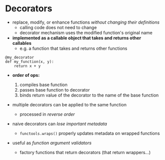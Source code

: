 Decorators
==========

- replace, modify, or enhance functions _without changing their definitions_
  - calling code does not need to change
  - decorator mechanism uses the modified function's original name
- **implemented as a callable object that takes and returns other callables**
  - e.g. a function that takes and returns other functions
```
@my_decorator
def my_function(x, y):
    return x + y
```
- **order of ops:**
  1. compiles base function
  2. passes base function to decorator
  3. binds return value of the decorator to the name of the base function

- multiple decorators can be applied to the same function
  - processed in _reverse order_

- naive decorators can _lose important metadata_
  - `functools.wraps()` properly updates metadata on wrapped functions

- useful as _function argument validators_
  - factory functions that return decorators (that return wrappers...)
